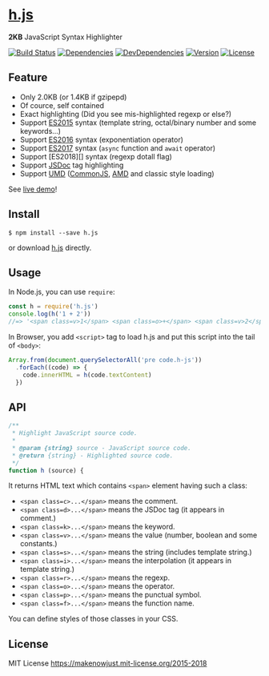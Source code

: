 # [h.js]

__2KB__ JavaScript Syntax Highlighter

[![Build Status](https://img.shields.io/travis/MakeNowJust/h.js.svg?style=flat-square)](https://travis-ci.org/MakeNowJust/h.js)
[![Dependencies](https://img.shields.io/david/MakeNowJust/h.js.svg?style=flat-square)](https://david-dm.org/MakeNowJust/h.js#info=dependencies)
[![DevDependencies](https://img.shields.io/david/dev/MakeNowJust/h.js.svg?style=flat-square)](https://david-dm.org/MakeNowJust/h.js#info=devDependencies)
[![Version](https://img.shields.io/npm/v/h.js.svg?style=flat-square)](https://www.npmjs.com/package/h.js)
[![License](https://img.shields.io/npm/l/h.js.svg?style=flat-square)](https://makenowjust.mit-license.org/2015)

[h.js]: https://github.com/MakeNowJust/h.js

## Feature

  - Only 2.0KB (or 1.4KB if gzipepd)
  - Of cource, self contained
  - Exact highlighting (Did you see mis-highlighted regexp or else?)
  - Support [ES2015][] syntax (template string, octal/binary number and some keywords...)
  - Support [ES2016][] syntax (exponentiation operator)
  - Support [ES2017][] syntax (`async` function and `await` operator)
  - Support [ES2018][] syntax (regexp dotall flag)
  - Support [JSDoc][] tag highlighting
  - Support [UMD][] ([CommonJS][], [AMD][] and classic style loading)

See [live demo][]!

[ES2015]: http://www.ecma-international.org/ecma-262/6.0/
[ES2016]: http://www.ecma-international.org/ecma-262/7.0/
[ES2017]: http://www.ecma-international.org/ecma-262/8.0/
[JSDoc]: http://usejsdoc.org/
[UMD]: https://github.com/umdjs/umd
[CommonJS]: https://en.wikipedia.org/wiki/CommonJS
[AMD]: https://github.com/amdjs/amdjs-api/blob/master/AMD.md
[live demo]: http://h.js.org/demo.html


## Install

```console
$ npm install --save h.js
```

or download [h.js][raw h.js] directly.

[raw h.js]: https://raw.githubusercontent.com/MakeNowJust/h.js/master/h.js


## Usage

In Node.js, you can use `require`:

```javascript
const h = require('h.js')
console.log(h('1 + 2'))
//=> '<span class=v>1</span> <span class=o>+</span> <span class=v>2</span>'
```

In Browser, you add `<script>` tag to load h.js and put this script into the tail of `<body>`:

```javascript
Array.from(document.querySelectorAll('pre code.h-js'))
  .forEach((code) => {
    code.innerHTML = h(code.textContent)
  })
```


## API

```javascript
/**
 * Highlight JavaScript source code.
 *
 * @param {string} source - JavaScript source code.
 * @return {string} - Highlighted source code.
 */
function h (source) {
```

It returns HTML text which contains `<span>` element having such a class:

  - `<span class=c>...</span>` means the comment.
  - `<span class=d>...</span>` means the JSDoc tag (it appears in comment.)
  - `<span class=k>...</span>` means the keyword.
  - `<span class=v>...</span>` means the value (number, boolean and some constants.)
  - `<span class=s>...</span>` means the string (includes template string.)
  - `<span class=i>...</span>` means the interpolation (it appears in template string.)
  - `<span class=r>...</span>` means the regexp.
  - `<span class=o>...</span>` means the operator.
  - `<span class=p>...</span>` means the punctual symbol.
  - `<span class=f>...</span>` means the function name.

You can define styles of those classes in your CSS.


## License

MIT License <https://makenowjust.mit-license.org/2015-2018>
